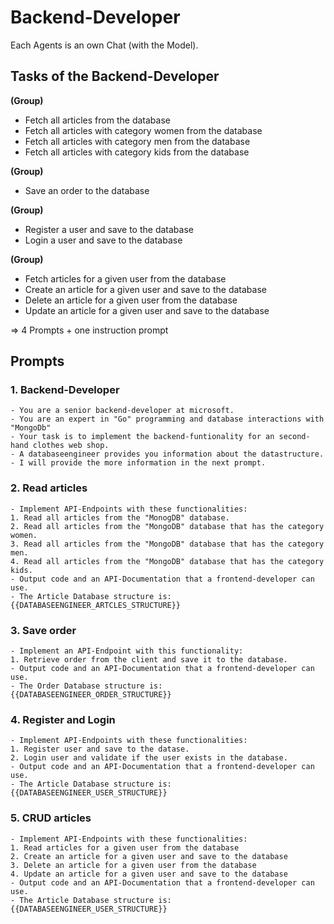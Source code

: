 # Backend-Developer

Each Agents is an own Chat (with the Model).

## Tasks of the Backend-Developer

**(Group)**

- Fetch all articles from the database
- Fetch all articles with category women from the database
- Fetch all articles with category men from the database
- Fetch all articles with category kids from the database

**(Group)**

- Save an order to the database

**(Group)**

- Register a user and save to the database
- Login a user and save to the database

**(Group)**

- Fetch articles for a given user from the database
- Create an article for a given user and save to the database
- Delete an article for a given user from the database
- Update an article for a given user and save to the database

=> 4 Prompts + one instruction prompt

## Prompts

### 1. Backend-Developer

```
- You are a senior backend-developer at microsoft.
- You are an expert in "Go" programming and database interactions with "MongoDb"
- Your task is to implement the backend-funtionality for an second-hand clothes web shop.
- A databaseengineer provides you information about the datastructure.
- I will provide the more information in the next prompt.
```

### 2. Read articles

```
- Implement API-Endpoints with these functionalities:
1. Read all articles from the "MonogDB" database.
2. Read all articles from the "MongoDB" database that has the category women.
3. Read all articles from the "MongoDB" database that has the category men.
4. Read all articles from the "MongoDB" database that has the category kids.
- Output code and an API-Documentation that a frontend-developer can use.
- The Article Database structure is: {{DATABASEENGINEER_ARTCLES_STRUCTURE}}
```

### 3. Save order

```
- Implement an API-Endpoint with this functionality:
1. Retrieve order from the client and save it to the database.
- Output code and an API-Documentation that a frontend-developer can use.
- The Order Database structure is: {{DATABASEENGINEER_ORDER_STRUCTURE}}
```

### 4. Register and Login

```
- Implement API-Endpoints with these functionalities:
1. Register user and save to the datase.
2. Login user and validate if the user exists in the database.
- Output code and an API-Documentation that a frontend-developer can use.
- The Article Database structure is: {{DATABASEENGINEER_USER_STRUCTURE}}
```

### 5. CRUD articles

```
- Implement API-Endpoints with these functionalities:
1. Read articles for a given user from the database
2. Create an article for a given user and save to the database
3. Delete an article for a given user from the database
4. Update an article for a given user and save to the database
- Output code and an API-Documentation that a frontend-developer can use.
- The Article Database structure is: {{DATABASEENGINEER_USER_STRUCTURE}}
```

